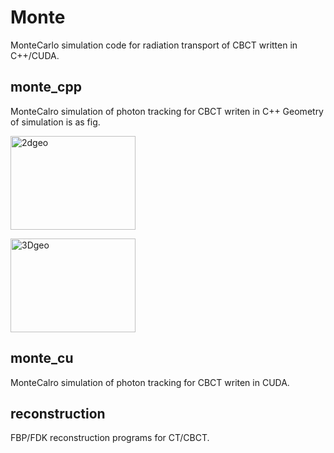 # Monte
MonteCarlo simulation code for radiation transport of CBCT written in C++/CUDA.

## monte_cpp
MonteCalro simulation of photon tracking for CBCT writen in C++
Geometry of simulation is as fig.
<p><img src="https://i.imgur.com/or0Rvu1.png" width="200" height="150"　alt="CT geometry" title="2dgeo"></p>
<p><img src="https://i.imgur.com/DkC4qgi.png" width="200" height="150"　alt = "CBCT geometry" title="3Dgeo"></p>

## monte_cu

MonteCalro simulation of photon tracking for CBCT writen in CUDA.

## reconstruction
FBP/FDK reconstruction programs for CT/CBCT.
